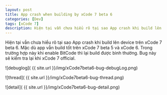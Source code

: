 ```yaml
---
layout: post
title: App crash when building by xCode 7 beta 6
categories: [Dev]
tags: [xCode 7]
description: Hiện tại vẫn chưa hiểu rõ tại sao App crash khi build lên device trên xCode 7 beta 6. Mặc dù app vẫn build tốt trên xCode 7 beta 5 và xCode 6. Trong trường hợp này khi enable BitCode thì lại build được bình thường. Bug này sẽ kiểm tra lại khi xCode 7 official.
---
```


Hiện tại vẫn chưa hiểu rõ tại sao App crash khi build lên device trên xCode 7 beta 6. Mặc dù app vẫn build tốt trên xCode 7 beta 5 và xCode 6. Trong trường hợp này khi enable BitCode thì lại build được bình thường. Bug này sẽ kiểm tra lại khi xCode 7 official.

![debuglog]( {{ site.url }}/img/xCode7beta6-bug-debugLog.png) 

![thread]( {{ site.url }}/img/xCode7beta6-bug-thread.png) 

![detail]( {{ site.url }}/img/xCode7beta6-bug-detail.png) 
